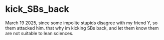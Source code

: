 # kick_SBs_back
March 19 2025, since some impolite stupids disagree with my friend Y, so them attacked him. that why im kicking SBs back, and let them know them are not suitable to lean sciences.
